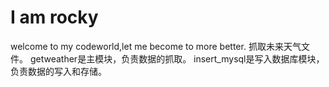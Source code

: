 # I am rocky 
welcome to my codeworld,let me become to more better.
抓取未来天气文件。
getweather是主模块，负责数据的抓取。
insert_mysql是写入数据库模块，负责数据的写入和存储。
